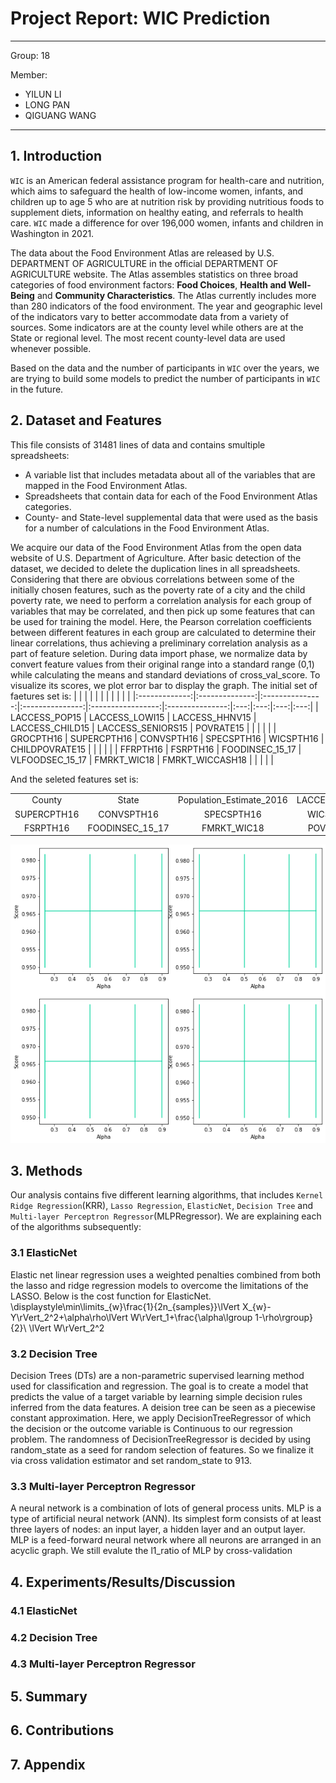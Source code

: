 # Project Report: WIC Prediction

---

Group: 18

Member:

- YILUN LI
- LONG PAN
- QIGUANG WANG

---

## 1. Introduction

`WIC` is an American federal assistance program for health-care and nutrition, which aims to safeguard the health of low-income women, infants, and children up to age 5 who are at nutrition risk by providing nutritious foods to supplement diets, information on healthy eating, and referrals to health care. `WIC` made a difference for over 196,000 women, infants and children in Washington in 2021.

 The data about the Food Environment Atlas  are released by U.S. DEPARTMENT OF AGRICULTURE in the official DEPARTMENT OF AGRICULTURE website. The Atlas assembles statistics on three broad categories of food environment factors: **Food Choices**, **Health and Well-Being** and **Community Characteristics**. The Atlas currently includes more than 280 indicators of the food environment. The year and geographic level of the indicators vary to better accommodate data from a variety of sources. Some indicators are at the county level while others are at the State or regional level. The most recent county-level data are used whenever possible.

Based on the data and the number of participants in `WIC` over the years, we are trying to build some models to predict the number of participants in `WIC` in the future.

## 2. Dataset and Features

This file consists of 31481 lines of data and contains smultiple spreadsheets:
 - A variable list that includes metadata about all of the variables that are mapped in the Food Environment Atlas.
 - Spreadsheets that contain data for each of the Food Environment Atlas categories.
 - County- and State-level supplemental data that were used as the basis for a number of calculations in the Food Environment Atlas.

We acquire our data of the Food Environment Atlas from the open data website of U.S. Department of Agriculture. After basic detection of the dataset, we decided to delete the duplication lines in all spreadsheets. Considering that there are obvious correlations between some of the initially chosen features, such as the poverty rate of a city and the child poverty rate, we need to perform a correlation analysis for each group of variables that may be correlated, and then pick up some features that can be used for training the model. Here, the Pearson correlation coefficients between different features in each group are calculated to determine their linear correlations, thus achieving a preliminary correlation analysis as a part of feature seletion.
During data import phase, we normalize data by convert feature values from their original range into a standard range (0,1) while calculating the means and standard deviations of cross_val_score. To visualize its scores, we plot error bar to display the graph.
The initial set of faetures set is: 
|               |                |                 |                 |                   |                 |   |   |   |   |
|:-------------:|:--------------:|:---------------:|:---------------:|:-----------------:|:---------------:|:---:|:---:|:---:|:---:|
| LACCESS_POP15 | LACCESS_LOWI15 | LACCESS_HHNV15  | LACCESS_CHILD15 | LACCESS_SENIORS15 | POVRATE15       |   |   |   |   |
| GROCPTH16     | SUPERCPTH16    | CONVSPTH16      | SPECSPTH16      | WICSPTH16         | CHILDPOVRATE15  |   |   |   |   |
| FFRPTH16      | FSRPTH16       | FOODINSEC_15_17 | VLFOODSEC_15_17 | FMRKT_WIC18       | FMRKT_WICCASH18 |   |   |   |   |

And the seleted features set is:

|             |                 |                          |               |           |   |   |   |   |   |
|:-----------:|:---------------:|:------------------------:|:-------------:|:---------:|:---:|:---:|:---:|:---:|:---:|
| County      | State           | Population_Estimate_2016 | LACCESS_POP15 | GROCPTH16 |   |   |   |   |   |
| SUPERCPTH16 | CONVSPTH16      | SPECSPTH16               | WICSPTH16     | FFRPTH16  |   |   |   |   |   |
| FSRPTH16    | FOODINSEC_15_17 | FMRKT_WIC18              | POVRATE15     | PCT_WIC17 |   |   |   |   |   |

![下载](report.assets/test.png)


## 3. Methods

Our analysis contains five different learning algorithms, that includes `Kernel Ridge Regression`(KRR), `Lasso Regression`, `ElasticNet`, `Decision Tree` and `Multi-layer Perceptron Regressor`(MLPRegressor). We are explaining each of the algorithms subsequently:

### 3.1 ElasticNet

Elastic net linear regression uses a weighted penalties combined from both the lasso and ridge regression models to overcome the limitations of the LASSO. Below is the cost function for ElasticNet.
\displaystyle\min\limits_{w}\frac{1}{2n_{samples}}\lVert X_{w}-Y\rVert_2^2+\alpha\rho\lVert W\rVert_1+\frac{\alpha\lgroup 1-\rho\rgroup}{2}\ \lVert W\rVert_2^2

### 3.2 Decision Tree

Decision Trees (DTs) are a non-parametric supervised learning method used for classification and regression. The goal is to create a model that predicts the value of a target variable by learning simple decision rules inferred from the data features. A deision tree can be seen as a piecewise constant approximation. Here, we apply DecisionTreeRegressor of which the decision or the outcome variable is Continuous to our regression problem. The randomness of DecisionTreeRegressor is decided by using random_state as a seed for random selection of features. So we finalize it via cross validation estimator and set random_state to 913.

### 3.3 Multi-layer Perceptron Regressor

A neural network is a combination of lots of general process units. MLP is a type of artificial neural network (ANN). Its simplest form consists of at least three layers of nodes: an input layer, a hidden layer and an output layer. MLP is a feed-forward neural network where all neurons are arranged in an acyclic graph. We still evalute the l1_ratio of MLP by cross-validation 

## 4. Experiments/Results/Discussion

### 4.1 ElasticNet

### 4.2 Decision Tree

### 4.3 Multi-layer Perceptron Regressor

## 5. Summary

## 6. Contributions

## 7. Appendix

